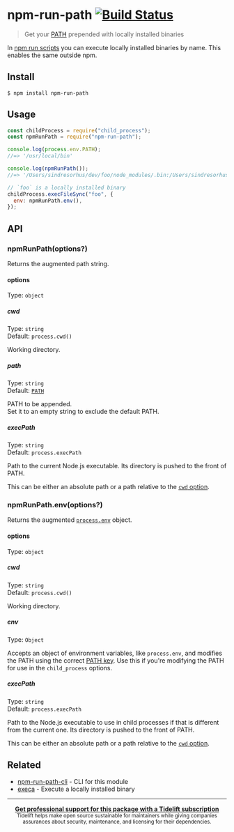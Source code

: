 # npm-run-path [![Build Status](https://travis-ci.org/sindresorhus/npm-run-path.svg?branch=master)](https://travis-ci.org/sindresorhus/npm-run-path)

> Get your [PATH](https://en.wikipedia.org/wiki/PATH_(variable)) prepended with
> locally installed binaries

In [npm run scripts](https://docs.npmjs.com/cli/run-script) you can execute
locally installed binaries by name. This enables the same outside npm.

## Install

```
$ npm install npm-run-path
```

## Usage

```js
const childProcess = require("child_process");
const npmRunPath = require("npm-run-path");

console.log(process.env.PATH);
//=> '/usr/local/bin'

console.log(npmRunPath());
//=> '/Users/sindresorhus/dev/foo/node_modules/.bin:/Users/sindresorhus/dev/node_modules/.bin:/Users/sindresorhus/node_modules/.bin:/Users/node_modules/.bin:/node_modules/.bin:/usr/local/bin'

// `foo` is a locally installed binary
childProcess.execFileSync("foo", {
  env: npmRunPath.env(),
});
```

## API

### npmRunPath(options?)

Returns the augmented path string.

#### options

Type: `object`

##### cwd

Type: `string`<br> Default: `process.cwd()`

Working directory.

##### path

Type: `string`<br> Default: [`PATH`](https://github.com/sindresorhus/path-key)

PATH to be appended.<br> Set it to an empty string to exclude the default PATH.

##### execPath

Type: `string`<br> Default: `process.execPath`

Path to the current Node.js executable. Its directory is pushed to the front of
PATH.

This can be either an absolute path or a path relative to the
[`cwd` option](#cwd).

### npmRunPath.env(options?)

Returns the augmented
[`process.env`](https://nodejs.org/api/process.html#process_process_env) object.

#### options

Type: `object`

##### cwd

Type: `string`<br> Default: `process.cwd()`

Working directory.

##### env

Type: `Object`

Accepts an object of environment variables, like `process.env`, and modifies the
PATH using the correct [PATH key](https://github.com/sindresorhus/path-key). Use
this if you're modifying the PATH for use in the `child_process` options.

##### execPath

Type: `string`<br> Default: `process.execPath`

Path to the Node.js executable to use in child processes if that is different
from the current one. Its directory is pushed to the front of PATH.

This can be either an absolute path or a path relative to the
[`cwd` option](#cwd).

## Related

- [npm-run-path-cli](https://github.com/sindresorhus/npm-run-path-cli) - CLI for
  this module
- [execa](https://github.com/sindresorhus/execa) - Execute a locally installed
  binary

---

<div align="center">
	<b>
		<a href="https://tidelift.com/subscription/pkg/npm-npm-run-path?utm_source=npm-npm-run-path&utm_medium=referral&utm_campaign=readme">Get professional support for this package with a Tidelift subscription</a>
	</b>
	<br>
	<sub>
		Tidelift helps make open source sustainable for maintainers while giving companies<br>assurances about security, maintenance, and licensing for their dependencies.
	</sub>
</div>
